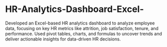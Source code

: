 # HR-Analytics-Dashboard-Excel-
Developed an Excel-based HR analytics dashboard to analyze employee data, focusing on key HR metrics like attrition, job satisfaction, tenure, and performance. Used pivot tables, charts, and formulas to uncover trends and deliver actionable insights for data-driven HR decisions.

